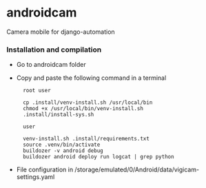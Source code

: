 # androidcam
Camera mobile for django-automation


### Installation and compilation

- Go to androidcam folder
- Copy and paste the following command in a terminal

        root user
    
        cp .install/venv-install.sh /usr/local/bin
        chmod +x /usr/local/bin/venv-install.sh
        .install/install-sys.sh
            
        user
    
        venv-install.sh .install/requirements.txt
        source .venv/bin/activate
        buildozer -v android debug
        buildozer android deploy run logcat | grep python
            
- File configuration in /storage/emulated/0/Android/data/vigicam-settings.yaml


            